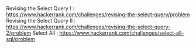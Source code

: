 

Revising the Select Query I : https://www.hackerrank.com/challenges/revising-the-select-query/problem
Revising the Select Query II : https://www.hackerrank.com/challenges/revising-the-select-query-2/problem
Select All : https://www.hackerrank.com/challenges/select-all-sql/problem
